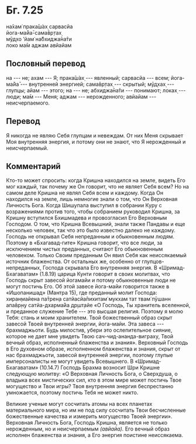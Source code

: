 # Бг. 7.25
на̄хам̇ прака̄ш́ах̣ сарвасйа<br/>
йога-ма̄йа̄-сама̄вр̣тах̣<br/>
мӯд̣хо ’йам̇ на̄бхиджа̄на̄ти<br/>
локо ма̄м аджам авйайам
## Пословный перевод

на --- не; ахам --- Я; прака̄ш́ах̣ --- явленный; сарвасйа --- всем;
йога-ма̄йа̄ --- внутренней энергией; сама̄вр̣тах̣ --- скрытый; мӯд̣хах̣ ---
глупцы; айам --- этого; на --- не; абхиджа̄на̄ти --- понимают; локах̣ ---
люди; ма̄м --- Меня; аджам --- нерожденного; авйайам --- неисчерпаемого.

## Перевод

Я никогда не являю Себя глупцам и невеждам. От них Меня скрывает Моя
внутренняя энергия, и потому они не знают, что Я нерожденный и
неисчерпаемый.

## Комментарий

Кто-то может спросить: когда Кришна находился на земле, видеть Его мог
каждый, так почему же Он говорит, что не являет Себя всем? Но на самом
деле Кришна не являл Себя всем и каждому. Когда Он находился на земле,
лишь немногие знали о том, что Он Верховная Личность Бога. Когда
Шишупала выступил в собрании Куру с возражениями против того, чтобы
собранием руководил Кришна, за Кришну вступился Бхишмадева и
провозгласил Его Верховным Господом. О том, что Кришна Всевышний, знали
также Пандавы и еще несколько человек, так что это было известно далеко
не каждому. Господь не открывал Себя непреданным и обыкновенным людям.
Поэтому в «Бхагавад-гите» Кришна говорит, что все люди, за исключением
чистых преданных, считают Его обыкновенным человеком. Только Своим
преданным Он явил Себя как неиссякаемый источник блаженства. От
остальных же, особенно от глупцов-непреданных, Господа скрывала Его
внутренняя энергия. В «Шримад-Бхагаватам» (1.8.19) царица Кунти говорит
в своих молитвах, что Господь скрыт завесой йогамайи и потому
обыкновенные люди не могут постичь Его. Об этой завесе йога-майи
говорится также в «Ишопанишад» (Мантра 15), где преданный молит Господа:
хиран̣майена па̄трен̣а сатйасйа̄пихитам̇ мукхам тат твам̇ пӯшанн апа̄вр̣н̣у
сатйа-дхарма̄йа др̣шт̣айе «О Господь, Ты хранитель вселенной, и преданное
служение Тебе --- это высшая религия. Поэтому я молю Тебя: стань и моим
хранителем. Твой божественный образ скрыт завесой Твоей внутренней
энергии, йога-майи. Эта завеса --- брахмаджьоти. Будь милостив, убери
это ослепительное сияние, которое не дает мне увидеть Твою
сач-чид-ананда-виграху, Твой вечный образ, исполненный блаженства и
знания». Верховный Господь в Его духовном образе, исполненном блаженства
и знания, скрыт от нас брахмаджьоти, завесой внутренней энергии, поэтому
глупые имперсоналисты не могут увидеть Всевышнего. В «Шримад-Бхагаватам»
(10.14.7) Господь Брахма возносит Шри Кришне следующую молитву: «О
Верховная Личность Бога, о Сверхдуша, о владыка всех мистических сил,
кто в этом мире может постичь Твое могущество и Твои игры? Твоя
внутренняя энергия беспрестанно умножается, поэтому постичь Тебя не
может никто.

Великие ученые могут сосчитать атомы на всех планетах материального
мира, но им не под силу сосчитать Твои бесчисленные божественные
качества и измерить могущество Твоей энергии». Верховная Личность Бога,
Господь Кришна, является не только нерожденным, но и неисчерпаемым
*(авйайа).* Его вечный образ исполнен блаженства и знания, а Его энергия
поистине неиссякаема.
